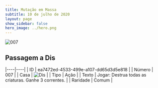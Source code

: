 ```yaml
---
title: Mutação em Massa
subtitle: 10 de julho de 2020
layout: page
show_sidebar: false
hero_image: ../hero.png
---
```


![007](https://cdn.keyforgegame.com/media/card_front/pt/479_007_WW6PQP2CGM8H_pt.png)

## Passagem a Dis

|----|----|
| ID | ea7472ed-4533-499e-a107-dd65d3d5e818 |
| Número | 007 |
| Casa | ![Dis](https://archonarcana.com/images/thumb/e/e8/Dis.png/22px-Dis.png "Dis") |
| Tipo | Ação |
| Texto | Jogar: Destrua todas as criaturas. Ganhe 3 correntes. |
| Raridade | Comum |
